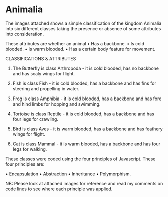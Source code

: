 # Animalia

The images attached shows a simple classification of the kingdom Animalia into six different classes taking the presence or absence of some attributes into consideration.

These attributes are whether an animal
• Has a backbone.
• Is cold blooded.
• Is warm blooded.
• Has a certain body feature for movement.


CLASSIFICATIONS & ATTRIBUTES

1. The Butterfly is class Arthropoda - it is cold blooded, has no backbone and has scaly wings for flight.

2. Fish is class Fish - it is cold blooded, has a backbone and has fins for steering and propelling in water. 

3. Frog is class Amphibia - it is cold blooded, has a backbone and has fore and hind limbs for hopping and swimming.

4. Tortoise is class Reptile - it is cold blooded, has a backbone and has four legs for crawling.

5. Bird is class Aves - it is warm blooded, has a backbone and has feathery wings for flight.

6. Cat is class Mammal - it is warm blooded, has a backbone and has four legs for walking.


These classes were coded using the four principles of Javascript. These four principles are:

• Encapsulation
• Abstraction
• Inheritance
• Polymorphism.

NB: Please look at attached images for reference and read my comments on code lines to see where each principle was applied.